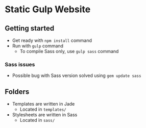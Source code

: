 # Static Gulp Website

## Getting started
* Get ready with `npm install` command
* Run with `gulp` command
	* To compile Sass only, use `gulp sass` command

### Sass issues
* Possible bug with Sass version solved using `gem update sass`

## Folders
* Templates are written in Jade
  * Located in `templates/`
* Stylesheets are written in Sass
  * Located in `sass/`
